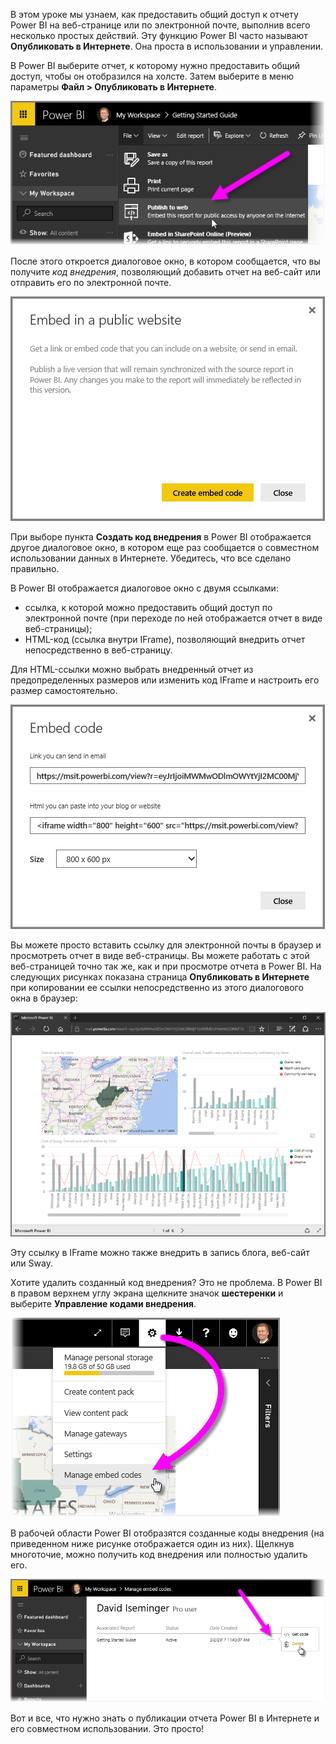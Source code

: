 В этом уроке мы узнаем, как предоставить общий доступ к отчету Power BI на веб-странице или по электронной почте, выполнив всего несколько простых действий. Эту функцию Power BI часто называют **Опубликовать в Интернете**. Она проста в использовании и управлении.

В Power BI выберите отчет, к которому нужно предоставить общий доступ, чтобы он отобразился на холсте. Затем выберите в меню параметры **Файл > Опубликовать в Интернете**.

![](media/6-6-publish-to-web/6-6_1a.png)

После этого откроется диалоговое окно, в котором сообщается, что вы получите *код внедрения*, позволяющий добавить отчет на веб-сайт или отправить его по электронной почте.

![](media/6-6-publish-to-web/6-6_2.png)

При выборе пункта **Создать код внедрения** в Power BI отображается другое диалоговое окно, в котором еще раз сообщается о совместном использовании данных в Интернете. Убедитесь, что все сделано правильно.

В Power BI отображается диалоговое окно с двумя ссылками:

* ссылка, к которой можно предоставить общий доступ по электронной почте (при переходе по ней отображается отчет в виде веб-страницы);
* HTML-код (ссылка внутри IFrame), позволяющий внедрить отчет непосредственно в веб-страницу.

Для HTML-ссылки можно выбрать внедренный отчет из предопределенных размеров или изменить код IFrame и настроить его размер самостоятельно.

![](media/6-6-publish-to-web/6-6_3.png)

Вы можете просто вставить ссылку для электронной почты в браузер и просмотреть отчет в виде веб-страницы. Вы можете работать с этой веб-страницей точно так же, как и при просмотре отчета в Power BI. На следующих рисунках показана страница **Опубликовать в Интернете** при копировании ее ссылки непосредственно из этого диалогового окна в браузер:

![](media/6-6-publish-to-web/6-6_4.png)

Эту ссылку в IFrame можно также внедрить в запись блога, веб-сайт или Sway.

Хотите удалить созданный код внедрения? Это не проблема. В Power BI в правом верхнем углу экрана щелкните значок **шестеренки** и выберите **Управление кодами внедрения**.

![](media/6-6-publish-to-web/6-6_5.png)

В рабочей области Power BI отобразятся созданные коды внедрения (на приведенном ниже рисунке отображается один из них). Щелкнув многоточие, можно получить код внедрения или полностью удалить его.

![](media/6-6-publish-to-web/6-6_6.png)

Вот и все, что нужно знать о публикации отчета Power BI в Интернете и его совместном использовании. Это просто!

